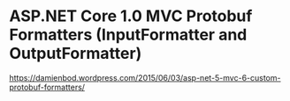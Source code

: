 # ASP.NET Core 1.0 MVC Protobuf Formatters (InputFormatter and OutputFormatter)

https://damienbod.wordpress.com/2015/06/03/asp-net-5-mvc-6-custom-protobuf-formatters/
